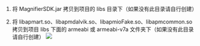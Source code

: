 1. 将 MagnifierSDK.jar 拷贝到项目的 libs 目录下（如果没有此目录请自行创建）

2. 将 libapmart.so、libapmdalvik.so、libapmioFake.so、libapmcommon.so 拷贝到项目 libs 下面的 armeabi 或 armeabi-v7a 文件夹下（如果没有此目录请自行创建）
![](http://imgcache.tce.fsphere.cn/image/main.qcloudimg.com/raw/3b9257b0da7f008cf767cd5a15b8e8a7.png)